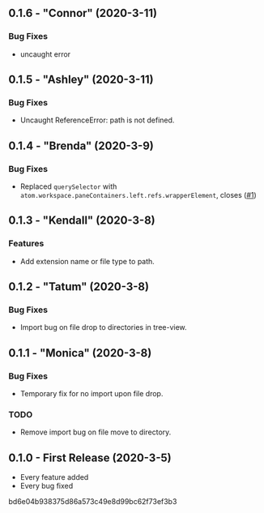 
## 0.1.6 - "Connor" (2020-3-11)

### Bug Fixes
* uncaught error

## 0.1.5 - "Ashley" (2020-3-11)

### Bug Fixes
* Uncaught ReferenceError: path is not defined.

## 0.1.4 - "Brenda" (2020-3-9)

### Bug Fixes
* Replaced `querySelector` with `atom.workspace.paneContainers.left.refs.wrapperElement`, closes ([#1](https://github.com/ElecTreeFrying/javascript-drag-import/issues/1))

## 0.1.3 - "Kendall" (2020-3-8)

### Features
* Add extension name or file type to path.

## 0.1.2 - "Tatum" (2020-3-8)

### Bug Fixes
* Import bug on file drop to directories in tree-view.

## 0.1.1 - "Monica" (2020-3-8)

### Bug Fixes
* Temporary fix for no import upon file drop.

### TODO
* Remove import bug on file move to directory.

## 0.1.0 - First Release (2020-3-5)
* Every feature added
* Every bug fixed


bd6e04b938375d86a573c49e8d99bc62f73ef3b3

